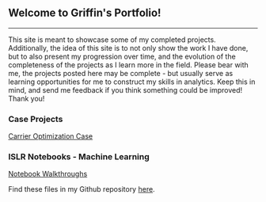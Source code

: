 ## Welcome to Griffin's Portfolio! 
-----

This site is meant to showcase some of my completed projects. Additionally, the idea of this site is to not only show the work I have done, but to also present my progression over time, and the evolution of the completeness of the projects as I learn more in the field. Please bear with me, the projects posted here may be complete - but usually serve as learning opportunities for me to construct my skills in analytics. Keep this in mind, and send me feedback if you think something could be improved! Thank you!


### Case Projects

[Carrier Optimization Case](/Projects/PluvioCarry.html)


### ISLR Notebooks - Machine Learning

[Notebook Walkthroughs](/ISLRch7/index.md)






Find these files in my Github repository [here](https://github.com/griffinsalyer/griffinsalyer.github.io).

